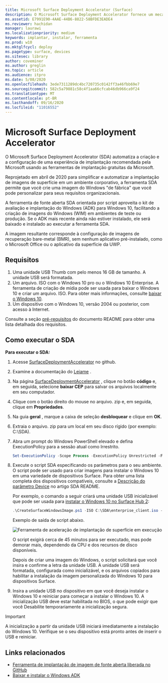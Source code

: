 ```yaml
---
title: Microsoft Surface Deployment Accelerator (Surface)
description: O Microsoft Surface Deployment Accelerator fornece um mecanismo de implantação simples e rápido para que as organizações refaçam imagens de dispositivos Surface.
ms.assetid: E7991E90-4AAE-44B6-8822-58BFDE3EADE4
ms.reviewer: hachidan
manager: laurawi
ms.localizationpriority: medium
keywords: implantar, instalar, ferramenta
ms.prod: w10
ms.mktglfcycl: deploy
ms.pagetype: surface, devices
ms.sitesec: library
author: coveminer
ms.author: greglin
ms.topic: article
ms.audience: itpro
ms.date: 5/08/2020
ms.openlocfilehash: 3ede7311289dc4bc720735c0142ff3a46fbb69e7
ms.sourcegitcommit: 582c5a79881c58c4f1aa66cfcab46db966ca9f24
ms.translationtype: MT
ms.contentlocale: pt-BR
ms.lasthandoff: 09/16/2020
ms.locfileid: "11016552"
---
```

# Microsoft Surface Deployment Accelerator

O Microsoft Surface Deployment Accelerator (SDA) automatiza a criação e a configuração de uma experiência de implantação recomendada pela Microsoft usando as ferramentas de implantação gratuitas da Microsoft.

Reprojetado em abril de 2020 para simplificar e automatizar a implantação de imagens de superfície em um ambiente corporativo, a ferramenta SDA permite que você crie uma imagem do Windows "de fábrica" que você pode personalizar para seus requisitos organizacionais.

A ferramenta de fonte aberta SDA orientada por script aproveita o kit de avaliação e implantação do Windows (ADK) para Windows 10, facilitando a criação de imagens do Windows (WIM) em ambientes de teste ou produção. Se o ADK mais recente ainda não estiver instalado, ele será baixado e instalado ao executar a ferramenta SDA.

A imagem resultante corresponde à configuração de imagens de recuperação bare-metal (BMR), sem nenhum aplicativo pré-instalado, como o Microsoft Office ou o aplicativo da superfície da UWP.

##  <a name="requirements"></a>Requisitos

1. Uma unidade USB Thumb com pelo menos 16 GB de tamanho. A unidade USB será formatada.
2. Um arquivo. ISO com o Windows 10 pro ou o Windows 10 Enterprise. A ferramenta de criação de mídia pode ser usada para baixar o Windows 10 e criar um arquivo. ISO. Para obter mais informações, consulte [baixar o Windows 10](https://www.microsoft.com/software-download/windows10).
3. Um dispositivo com o Windows 10, versão 2004 ou posterior, com acesso à Internet.

Consulte a seção [pré-requisitos](https://github.com/microsoft/SurfaceDeploymentAccelerator/blob/master/README.md#prerequisites) do documento README para obter uma lista detalhada dos requisitos.

##  <a name="how-to-run-the-sda"></a>Como executar o SDA

**Para executar o SDA:**

1. Acesse [SurfaceDeploymentAccelerator](https://github.com/microsoft/SurfaceDeploymentAccelerator) no github. 
2. Examine a documentação do [Leiame](https://github.com/microsoft/SurfaceDeploymentAccelerator/blob/master/README.md) .
3. Na página [SurfaceDeploymentAccelerator](https://github.com/microsoft/SurfaceDeploymentAccelerator) , clique no botão **código** e, em seguida, selecione **baixar CEP** para salvar os arquivos localmente em seu computador.
4. Clique com o botão direito do mouse no arquivo. zip e, em seguida, clique em **Propriedades**.
5. Na guia **geral** , marque a caixa de seleção **desbloquear** e clique em **OK**.
6. Extraia o arquivo. zip para um local em seu disco rígido (por exemplo: C:\SDA).
7. Abra um prompt do Windows PowerShell elevado e defina ExecutionPolicy para a sessão atual como Irrestrito.

    ```powershell
    Set-ExecutionPolicy -Scope Process -ExecutionPolicy Unrestricted -Force
    ```
8. Execute o script SDA especificando os parâmetros para o seu ambiente. O script pode ser usado para criar imagens para instalar o Windows 10 em uma variedade de dispositivos Surface. Para obter uma lista completa dos dispositivos compatíveis, consulte a [Descrição do parâmetro Device](https://github.com/microsoft/SurfaceDeploymentAccelerator/blob/master/README.md#full-parameter-documentation) no artigo SDA README. 

    Por exemplo, o comando a seguir criará uma unidade USB inicializável que pode ser usada para [instalar o Windows 10 no Surface Hub 2](https://docs.microsoft.com/surface-hub/surface-hub-2s-migrate-os):

    ```powershell
    .\CreateSurfaceWindowsImage.ps1 -ISO C:\SDA\enterprise_client.iso -OSSKU Enterprise -DestinationFolder C:\Output -Device SurfaceHub2 -CreateUSB $True
    ```
    Exemplo de saída de script abaixo.

   ![Ferramenta de aceleração de implantação de superfície em execução](images/sda1.png)

    O script exigirá cerca de 45 minutos para ser executado, mas pode demorar mais, dependendo da CPU e dos recursos de disco disponíveis. 

    Depois de criar uma imagem do Windows, o script solicitará que você insira e confirme a letra da unidade USB. A unidade USB será formatada, configurada como inicializável, e os arquivos copiados para habilitar a instalação da imagem personalizada do Windows 10 para dispositivos Surface.

9. Insira a unidade USB no dispositivo em que você deseja instalar o Windows 10 e reiniciar para começar a instalar o Windows 10. A inicialização USB deve estar habilitada no BIOS, o que pode exigir que você Desabilite temporariamente a inicialização segura.

> [!IMPORTANT]
> A inicialização a partir da unidade USB iniciará imediatamente a instalação do Windows 10. Verifique se o seu dispositivo está pronto antes de inserir o USB e reiniciar. 

##  <a name="related-links"></a>Links relacionados

 - [Ferramenta de implantação de imagem de fonte aberta liberada no GitHub](https://techcommunity.microsoft.com/t5/surface-it-pro-blog/open-source-image-deployment-tool-released-on-github/ba-p/1314115)
 - [Baixar e instalar o Windows ADK](https://docs.microsoft.com/windows-hardware/get-started/adk-install)
